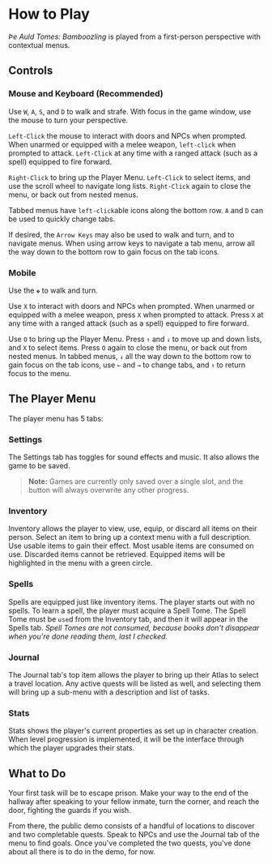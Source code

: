 # How to Play

*Þe Auld Tomes: Bamboozling* is played from a first-person perspective with contextual menus.

## Controls

### Mouse and Keyboard (Recommended)

Use `W`, `A`, `S`, and `D` to walk and strafe. With focus in the game window, use the mouse to turn your perspective.

`Left-Click` the mouse to interact with doors and NPCs when prompted. When unarmed or equipped with a melee weapon, `left-click` when prompted to attack. `Left-Click` at any time with a ranged attack (such as a spell) equipped to fire forward.

`Right-Click` to bring up the Player Menu. `Left-Click` to select items, and use the scroll wheel to navigate long lists. `Right-Click` again to close the menu, or back out from nested menus.

Tabbed menus have `left-click`able icons along the bottom row. `A` and `D` can be used to quickly change tabs.

If desired, the `Arrow Keys` may also be used to walk and turn, and to navigate menus. When using arrow keys to navigate a tab menu, arrow all the way down to the bottom row to gain focus on the tab icons.

### Mobile

Use the `✥` to walk and turn.

Use `X` to interact with doors and NPCs when prompted. When unarmed or equipped with a melee weapon, press `X` when prompted to attack. Press `X` at any time with a ranged attack (such as a spell) equipped to fire forward.

Use `O` to bring up the Player Menu. Press `↑` and `↓` to move up and down lists, and `X` to select items. Press `O` again to close the menu, or back out from nested menus. In tabbed menus, `↓` all the way down to the bottom row to gain focus on the tab icons, use `←` and `→` to change tabs, and `↑` to return focus to the menu.


## The Player Menu

The player menu has 5 tabs:

### Settings

The Settings tab has toggles for sound effects and music. It also allows the game to be saved.

> **Note:** Games are currently only saved over a single slot, and the button will always overwrite any other progress.

### Inventory

Inventory allows the player to view, use, equip, or discard all items on their person. Select an item to bring up a context menu with a full description. Use usable items to gain their effect. Most usable items are consumed on use. Discarded items cannot be retrieved. Equipped items will be highlighted in the menu with a green circle.

### Spells

Spells are equipped just like inventory items. The player starts out with no spells. To learn a spell, the player must acquire a Spell Tome. The Spell Tome must be `use`d from the Inventory tab, and then it will appear in the Spells tab. *Spell Tomes are not consumed, because books don't disappear when you're done reading them, last I checked.*

### Journal

The Journal tab's top item allows the player to bring up their Atlas to select a travel location. Any active quests will be listed as well, and selecting them will bring up a sub-menu with a description and list of tasks.

### Stats

Stats shows the player's current properties as set up in character creation. When level progression is implemented, it will be the interface through which the player upgrades their stats.

## What to Do

Your first task will be to escape prison. Make your way to the end of the hallway after speaking to your fellow inmate, turn the corner, and reach the door, fighting the guards if you wish.

From there, the public demo consists of a handful of locations to discover and two completable quests. Speak to NPCs and use the Journal tab of the menu to find goals. Once you've completed the two quests, you've done about all there is to do in the demo, for now.
